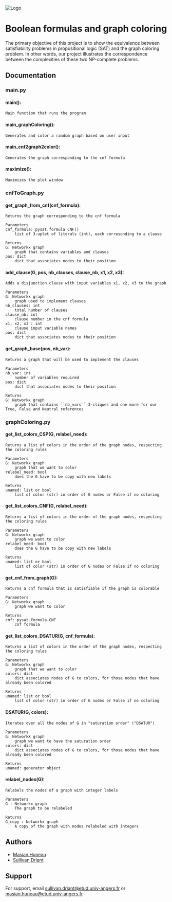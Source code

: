 ![Logo](./site/img/logo.ico)
# Boolean formulas and graph coloring

The primary objective of this project is to show the equivalence between satisfiability problems in propositional logic (SAT) and the graph coloring problem. In other words, our project illustrates the correspondence between the complexities of these two NP-complete problems.


## Documentation

### main.py

#### main():
```
Main function that runs the program
```

#### main_graphColoring():
```
Generates and color a random graph based on user input
```

#### main_cnf2graph2color():
```
Generates the graph corresponding to the cnf formula
```

#### maximize():
```
Maximizes the plot window
```

### cnfToGraph.py

#### get_graph_from_cnf(cnf_formula):
``` 
Returns the graph corresponding to the cnf formula

Parameters
cnf_formula: pysat.formula CNF()
    list of 3-uplet of literals (int), each corresonding to a clause
    
Returns
G: Networkx graph
    graph that contains variables and clauses
pos: dict
    dict that associates nodes to their position
```

#### add_clause(G, pos, nb_clauses, clause_nb, x1, x2, x3):
```
Adds a disjunction clause with input variables x1, x2, x3 to the graph 

Parameters
G: Networkx graph
    graph used to implement clauses
nb_clauses: int
    total number of clauses
clause_nb: int
    clause number in the cnf formula
x1, x2, x3 : int
    clause input variable names
pos: dict
    dict that associates nodes to their position
```

#### get_graph_base(pos, nb_var):
``` 
Returns a graph that will be used to implement the clauses

Parameters
nb_var: int
    number of variables required
pos: dict
    dict that associates nodes to their position
    
Returns
G: Networkx graph
    graph that contains ``nb_vars`` 3-cliques and one more for our True, False and Neutral references
```

### graphColoring.py

#### get_list_colors_CSP(G, relabel_need):
```
Returns a list of colors in the order of the graph nodes, respecting the coloring rules

Parameters
G: Networkx graph
    graph that we want to color
relabel_need: bool
    does the G have to be copy with new labels
        
Returns
unamed: list or bool
    list of color (str) in order of G nodes or False if no coloring
```

#### get_list_colors_CNF(G, relabel_need):
```
Returns a list of colors in the order of the graph nodes, respecting the coloring rules

Parameters
G: Networkx graph
    graph we want to color
relabel_need: bool
    does the G have to be copy with new labels
        
Returns
unamed: list or bool
    list of color (str) in order of G nodes or False if no coloring
```

#### get_cnf_from_graph(G):
```
Returns a cnf formula that is satisfiable if the graph is colorable

Parameters
G: Networkx graph
    graph we want to color
        
Returns
cnf: pysat.formula.CNF
    cnf formula
```

#### get_list_colors_DSATUR(G, cnf_formula):
```
Returns a list of colors in the order of the graph nodes, respecting the coloring rules
    
Parameters
G: Networkx graph
    graph that we want to color
colors: dict
    dict associates nodes of G to colors, for those nodes that have already been colored
        
Returns
unamed: list or bool
    list of color (str) in order of G nodes or False if no coloring
```

#### DSATUR(G, colors):
```
Iterates over all the nodes of G in "saturation order" ("DSATUR")

Parameters
G: NetworkX graph
    graph we want to have the saturation order
colors: dict
    dict associates nodes of G to colors, for those nodes that have already been colored

Returns
unamed: generator object
```

#### relabel_nodes(G):
```
Relabels the nodes of a graph with integer labels

Parameters
G : Networkx graph
    The graph to be relabeled

Returns
G_copy : Networkx graph
    A copy of the graph with nodes relabeled with integers
```

## Authors

- [Masian Huneau](https://www.github.com/masianH)
- [Sullivan Driant](https://www.github.com/Sulli22)


## Support

For support, email sullivan.driant@etud.univ-angers.fr or masian.huneau@etud.univ-angers.fr

